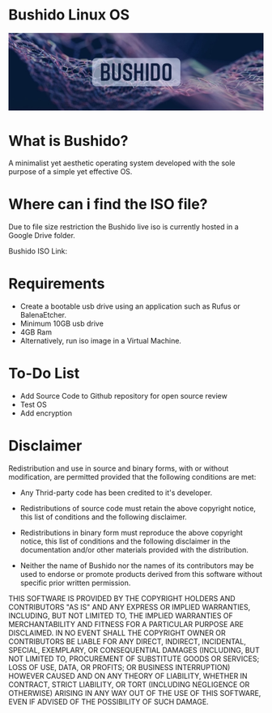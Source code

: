 # Bushido Linux OS

![](images/BUSHIDO.jpg)

# What is Bushido?

A minimalist yet aesthetic operating system developed with the sole purpose of a simple yet effective OS. 

# Where can i find the ISO file?

Due to file size restriction the Bushido live iso is currently hosted in a Google Drive folder.

Bushido ISO Link:

# Requirements 
* Create a bootable usb drive using an application such as Rufus or BalenaEtcher.
* Minimum 10GB usb drive
* 4GB Ram
* Alternatively, run iso image in a Virtual Machine.

# To-Do List 
* Add Source Code to Github repository for open source review
* Test OS
* Add encryption






# Disclaimer
 
Redistribution and use in source and binary forms, with or without modification, are permitted provided that the following conditions are met:

* Any Thrid-party code has been credited to it's developer.

* Redistributions of source code must retain the above copyright notice, 
  this list of conditions and the following disclaimer.

* Redistributions in binary form must reproduce the above copyright notice,
  this list of conditions and the following disclaimer in the documentation
  and/or other materials provided with the distribution.

* Neither the name of Bushido nor the names of its contributors 
  may be used to endorse or promote products derived from this software 
  without specific prior written permission.

THIS SOFTWARE IS PROVIDED BY THE COPYRIGHT HOLDERS AND CONTRIBUTORS "AS IS" AND ANY EXPRESS OR IMPLIED WARRANTIES, INCLUDING, BUT NOT LIMITED TO, THE IMPLIED WARRANTIES OF MERCHANTABILITY AND FITNESS FOR A PARTICULAR PURPOSE ARE DISCLAIMED. IN NO EVENT SHALL THE COPYRIGHT OWNER OR CONTRIBUTORS BE LIABLE FOR ANY DIRECT, INDIRECT, INCIDENTAL, SPECIAL, EXEMPLARY, OR CONSEQUENTIAL DAMAGES (INCLUDING, BUT NOT LIMITED TO, PROCUREMENT OF SUBSTITUTE GOODS OR SERVICES; LOSS OF USE, DATA, OR PROFITS; OR BUSINESS INTERRUPTION) HOWEVER CAUSED AND ON ANY THEORY OF LIABILITY, WHETHER IN CONTRACT, STRICT LIABILITY, OR TORT (INCLUDING NEGLIGENCE OR OTHERWISE) ARISING IN ANY WAY OUT OF THE USE OF THIS SOFTWARE, EVEN IF ADVISED OF THE POSSIBILITY OF SUCH DAMAGE.
